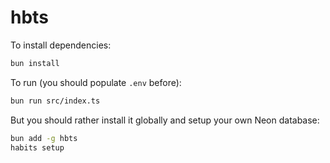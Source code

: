 # hbts

To install dependencies:

```bash
bun install
```

To run (you should populate `.env` before):

```bash
bun run src/index.ts
```

But you should rather install it globally and setup your own Neon database:

```bash
bun add -g hbts
habits setup
```

